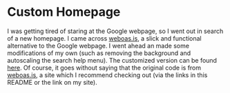 # Custom Homepage
I was getting tired of staring at the Google webpage, so I went out in search of a new homepage. I came across [weboas.is](https://weboas.is/), a slick and functional alternative to the Google webpage. I went ahead an made some modifications of my own (such as removing the background and autoscaling the search help menu). The customized version can be found [here](http://homepage.bitballoon.com/). Of course, it goes without saying that the original code is from [weboas.is](https://weboas.is/), a site which I recommend checking out (via the links in this README or the link on my site).